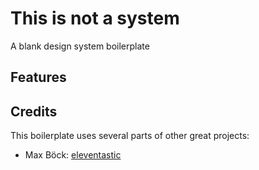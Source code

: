 # This is not a system

A blank design system boilerplate

## Features


## Credits

This boilerplate uses several parts of other great projects:

* Max Böck: [eleventastic](https://github.com/maxboeck/eleventastic)
